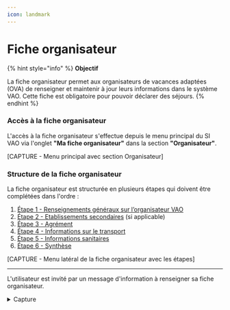 ```yaml
---
icon: landmark
---
```


# Fiche organisateur

{% hint style="info" %}
**Objectif**

La fiche organisateur permet aux organisateurs de vacances adaptées (OVA) de renseigner et maintenir à jour leurs informations dans le système VAO. Cette fiche est obligatoire pour pouvoir déclarer des séjours.
{% endhint %}

### Accès à la fiche organisateur

L'accès à la fiche organisateur s'effectue depuis le menu principal du SI VAO via l'onglet **"Ma fiche organisateur"** dans la section **"Organisateur"**.

\[CAPTURE - Menu principal avec section Organisateur]

### Structure de la fiche organisateur

La fiche organisateur est structurée en plusieurs étapes qui doivent être complétées dans l'ordre :

1. [Étape 1 - Renseignements généraux sur l’organisateur VAO](creation-de-la-fiche-organisateur/etape-1-renseignements-generaux-sur-lorganisateur-vao.md)
2. [Étape 2 - Etablissements secondaires](creation-de-la-fiche-organisateur/etape-2-etablissements-secondaires/) (si applicable)
3. [Étape 3 - Agrément](creation-de-la-fiche-organisateur/etape-3-agrement.md)
4. [Étape 4 - Informations sur le transport](creation-de-la-fiche-organisateur/etape-4-informations-sur-le-transport.md)
5. [Étape 5 - Informations sanitaires](creation-de-la-fiche-organisateur/etape-5-informations-sanitaires.md)
6. [Étape 6 - Synthèse](creation-de-la-fiche-organisateur/etape-6-synthese.md)

\[CAPTURE - Menu latéral de la fiche organisateur avec les étapes]



***





L'utilisateur est invité par un message d'information à renseigner sa fiche organisateur.&#x20;

<details>

<summary>Capture</summary>

<figure><img src="../../.gitbook/assets/Capture d’écran 2025-06-22 à 20.48.58.png" alt=""><figcaption><p>Page d'accueil lorsque la fiche organisme n'est pas renseignée</p></figcaption></figure>

</details>



